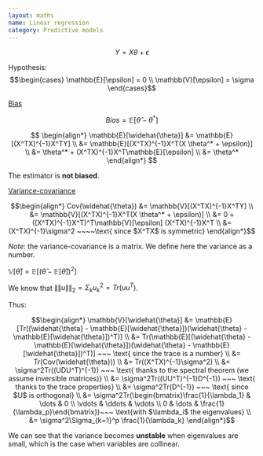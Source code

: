 ```yaml
---
layout: maths
name: Linear regression
category: Predictive models
---
```


$$Y = X \theta + \epsilon$$

Hypothesis:
$$\begin{cases}
      \mathbb{E}[\epsilon] = 0 \\
      \mathbb{V}[\epsilon] = \sigma
    \end{cases}$$

<ins>Bias</ins>

$$Bias = \mathbb{E}[\widehat{\theta}-\theta^*]$$

$$ \begin{align*}
\mathbb{E}[\widehat{\theta}] &= \mathbb{E}[(X^TX)^{-1}X^TY] \\
&= \mathbb{E}[(X^TX)^{-1}X^T(X \theta^* + \epsilon)] \\
&= \theta^* + (X^TX)^{-1}X^T\mathbb{E}[\epsilon] \\
&= \theta^*
\end{align*} $$

The estimator is **not biased**.

<ins>Variance-covariance</ins>

$$\begin{align*}
Cov(\widehat{\theta}) &= \mathbb{V}[(X^TX)^{-1}X^TY] \\
&= \mathbb{V}[(X^TX)^{-1}X^T(X \theta^* + \epsilon)] \\
&= 0 + ((X^TX)^{-1}X^T)^T\mathbb{V}[\epsilon] (X^TX)^{-1}X^T \\
&= (X^TX)^{-1}\sigma^2 ~~~~\text{ since $X^TX$ is symmetric}
\end{align*}$$

*Note*: the variance-covariance is a matrix. We define here the variance as a number.

$\mathbb{V}[\widehat{\theta}] = \mathbb{E}[(\widehat{\theta} - \mathbb{E}[\widehat{\theta}])^2]$

We know that $\|\|u\|\|_2 = \Sigma_k u_k^2 = Tr(u u^T)$.

Thus:

$$\begin{align*}
\mathbb{V}[\widehat{\theta}] &= \mathbb{E}[Tr((\widehat{\theta} - \mathbb{E}[\widehat{\theta}])(\widehat{\theta} - \mathbb{E}[\widehat{\theta}])^T)] \\
	&= Tr(\mathbb{E}[(\widehat{\theta} - \mathbb{E}[\widehat{\theta}])(\widehat{\theta} - \mathbb{E}[\widehat{\theta}])^T)] ~~~ \text{ since the trace is a number} \\
	&= Tr(Cov(\widehat{\theta})) \\
	&= Tr((X^TX)^{-1}\sigma^2) \\
	&= \sigma^2Tr((UDU^T)^{-1}) ~~~ \text{ thanks to the spectral theorem (we assume inversible matrices)} \\
	&= \sigma^2Tr((UU^T)^{-1}D^{-1}) ~~~ \text{ thanks to the trace properties} \\
	&= \sigma^2Tr(D^{-1}) ~~~ \text{ since $U$ is orthogonal} \\
	&= \sigma^2Tr(\begin{bmatrix}\frac{1}{\lambda_1} & \dots & 0 \\ \vdots & \ddots & \vdots \\ 0 & \dots & \frac{1}{\lambda_p}\end{bmatrix})~~~ \text{with $\lambda_i$ the eigenvalues}  \\
	&= \sigma^2\Sigma_{k=1}^p \frac{1}{\lambda_k}
\end{align*}$$

We can see that the variance becomes **unstable** when eigenvalues are small, which is the case when variables are collinear.
